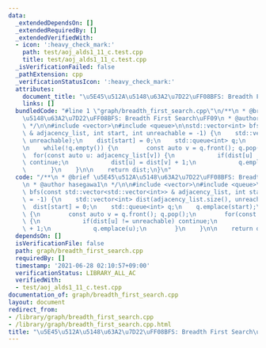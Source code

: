 ```yaml
---
data:
  _extendedDependsOn: []
  _extendedRequiredBy: []
  _extendedVerifiedWith:
  - icon: ':heavy_check_mark:'
    path: test/aoj_alds1_11_c.test.cpp
    title: test/aoj_alds1_11_c.test.cpp
  _isVerificationFailed: false
  _pathExtension: cpp
  _verificationStatusIcon: ':heavy_check_mark:'
  attributes:
    document_title: "\u5E45\u512A\u5148\u63A2\u7D22\uFF08BFS: Breadth First Search\uFF09"
    links: []
  bundledCode: "#line 1 \"graph/breadth_first_search.cpp\"\n/**\n * @brief \u5E45\u512A\
    \u5148\u63A2\u7D22\uFF08BFS: Breadth First Search\uFF09\n * @author hasegawa1\n\
    \ */\n\n#include <vector>\n#include <queue>\n\nstd::vector<int> bfs(const std::vector<std::vector<int>>\
    \ & adjacency_list, int start, int unreachable = -1) {\n    std::vector<int> dist(adjacency_list.size(),\
    \ unreachable);\n    dist[start] = 0;\n    std::queue<int> q;\n    q.emplace(start);\n\
    \n    while(!q.empty()) {\n        const auto v = q.front(); q.pop();\n      \
    \  for(const auto u: adjacency_list[v]) {\n            if(dist[u] != unreachable)\
    \ continue;\n            dist[u] = dist[v] + 1;\n            q.emplace(u);\n \
    \       }\n    }\n\n    return dist;\n}\n"
  code: "/**\n * @brief \u5E45\u512A\u5148\u63A2\u7D22\uFF08BFS: Breadth First Search\uFF09\
    \n * @author hasegawa1\n */\n\n#include <vector>\n#include <queue>\n\nstd::vector<int>\
    \ bfs(const std::vector<std::vector<int>> & adjacency_list, int start, int unreachable\
    \ = -1) {\n    std::vector<int> dist(adjacency_list.size(), unreachable);\n  \
    \  dist[start] = 0;\n    std::queue<int> q;\n    q.emplace(start);\n\n    while(!q.empty())\
    \ {\n        const auto v = q.front(); q.pop();\n        for(const auto u: adjacency_list[v])\
    \ {\n            if(dist[u] != unreachable) continue;\n            dist[u] = dist[v]\
    \ + 1;\n            q.emplace(u);\n        }\n    }\n\n    return dist;\n}\n"
  dependsOn: []
  isVerificationFile: false
  path: graph/breadth_first_search.cpp
  requiredBy: []
  timestamp: '2021-06-28 02:10:57+09:00'
  verificationStatus: LIBRARY_ALL_AC
  verifiedWith:
  - test/aoj_alds1_11_c.test.cpp
documentation_of: graph/breadth_first_search.cpp
layout: document
redirect_from:
- /library/graph/breadth_first_search.cpp
- /library/graph/breadth_first_search.cpp.html
title: "\u5E45\u512A\u5148\u63A2\u7D22\uFF08BFS: Breadth First Search\uFF09"
---
```


